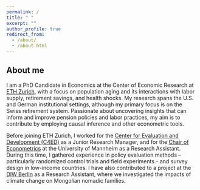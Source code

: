```yaml
---
permalink: /
title: " "
excerpt: ""
author_profile: true
redirect_from: 
  - /about/
  - /about.html
---
```


About me
------

I am a PhD Candidate in Economics at the Center of Economic Research at [ETH Zurich](https://irme.ethz.ch/), with a focus on population aging and its interactions with labor supply, retirement savings, and health shocks. My research spans the U.S. and German institutional settings, although my primary focus is on the Swiss retirement system. Passionate about uncovering insights that can inform and improve pension policies and labor practices, my aim is to contribute by employing causal inference and other econometric tools.

Before joining ETH Zurich, I worked for the [Center for Evaluation and Development (C4ED)](https://c4ed.org/) as a Junior Research Manager, and for the [Chair of Econometrics](https://www.vwl.uni-mannheim.de/en/about/faculty-members/prof-dr-froelich/) at the University of Mannheim as a Research Assistant. During this time, I gathered experience in policy evaluation methods – particularly randomized control trials and field experiments - and survey design in low-income countries. I have also contributed to a project at the [DIW Berlin](https://www.diw.de/en) as a Research Assistant, where we investigated the impacts of climate change on Mongolian nomadic families.
